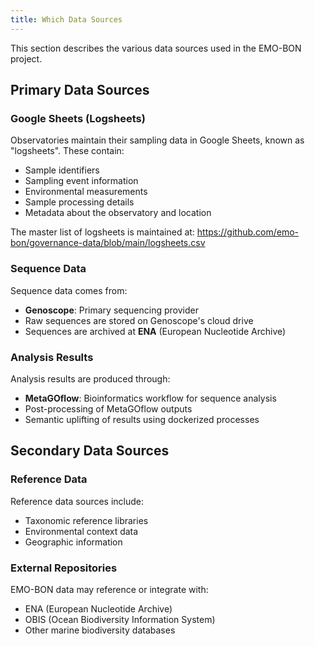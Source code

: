 ```yaml
---
title: Which Data Sources
---
```


This section describes the various data sources used in the EMO-BON project.

## Primary Data Sources

### Google Sheets (Logsheets)

Observatories maintain their sampling data in Google Sheets, known as "logsheets". These contain:

- Sample identifiers
- Sampling event information
- Environmental measurements
- Sample processing details
- Metadata about the observatory and location

The master list of logsheets is maintained at: https://github.com/emo-bon/governance-data/blob/main/logsheets.csv

### Sequence Data

Sequence data comes from:

- **Genoscope**: Primary sequencing provider
- Raw sequences are stored on Genoscope's cloud drive
- Sequences are archived at **ENA** (European Nucleotide Archive)

### Analysis Results

Analysis results are produced through:

- **MetaGOflow**: Bioinformatics workflow for sequence analysis
- Post-processing of MetaGOflow outputs
- Semantic uplifting of results using dockerized processes

## Secondary Data Sources

### Reference Data

Reference data sources include:

- Taxonomic reference libraries
- Environmental context data
- Geographic information

### External Repositories

EMO-BON data may reference or integrate with:
- ENA (European Nucleotide Archive)
- OBIS (Ocean Biodiversity Information System)
- Other marine biodiversity databases

